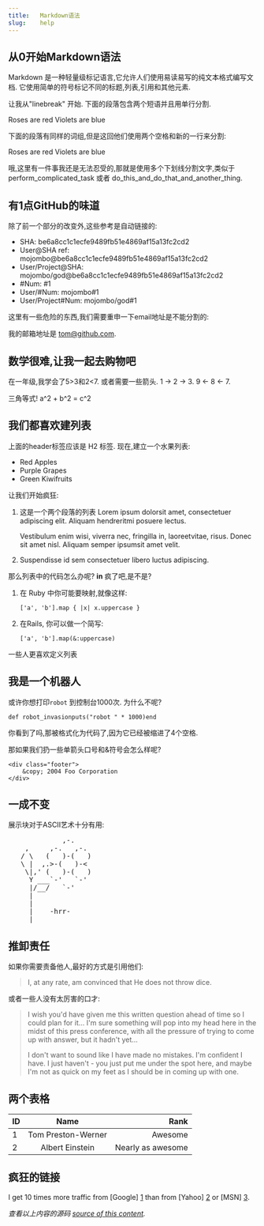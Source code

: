 ```yaml
---
title:   Markdown语法
slug:    help
---
```


## 从0开始Markdown语法

Markdown 是一种轻量级标记语言,它允许人们使用易读易写的纯文本格式编写文档. 它使用简单的符号标记不同的标题,列表,引用和其他元素.

让我从"linebreak" 开始. 下面的段落包含两个短语并且用单行分割.

Roses are red
Violets are blue

下面的段落有同样的词组,但是这回他们使用两个空格和新的一行来分割:

Roses are red
Violets are blue

哦,这里有一件事我还是无法忍受的,那就是使用多个下划线分割文字,类似于perform_complicated_task 或者
do_this_and_do_that_and_another_thing.

## 有1点GitHub的味道

除了前一个部分的改变外,这些参考是自动链接的:

- SHA: be6a8cc1c1ecfe9489fb51e4869af15a13fc2cd2
- User@SHA ref: mojombo@be6a8cc1c1ecfe9489fb51e4869af15a13fc2cd2
- User/Project@SHA: mojombo/god@be6a8cc1c1ecfe9489fb51e4869af15a13fc2cd2
- \#Num: #1
- User/#Num: mojombo#1
- User/Project#Num: mojombo/god#1

这里有一些危险的东西,我们需要重申一下email地址是不能分割的:

我的邮箱地址是 tom@github.com.

## 数学很难,让我一起去购物吧

在一年级,我学会了5>3和2<7. 或者需要一些箭头. 1 -> 2 -> 3. 9 <- 8 <- 7.

三角等式! a^2 + b^2 = c^2

## 我们都喜欢建列表

上面的header标签应该是 H2 标签. 现在,建立一个水果列表:

- Red Apples
- Purple Grapes
- Green Kiwifruits

让我们开始疯狂:

1. 这是一个两个段落的列表 Lorem ipsum dolorsit amet, consectetuer adipiscing elit. Aliquam hendreritmi posuere lectus.

   Vestibulum enim wisi, viverra nec, fringilla in, laoreetvitae, risus. Donec sit amet nisl. Aliquam semper ipsumsit
   amet velit.

2. Suspendisse id sem consectetuer libero luctus adipiscing.

那么列表中的代码怎么办呢? **in** 疯了吧,是不是?

1. 在 Ruby 中你可能要映射,就像这样:

       ['a', 'b'].map { |x| x.uppercase }

2. 在Rails, 你可以做一个简写:

       ['a', 'b'].map(&:uppercase)

一些人更喜欢定义列表

## 我是一个机器人

或许你想打印`robot` 到控制台1000次. 为什么不呢?

    def robot_invasionputs("robot " * 1000)end

你看到了吗,那被格式化为代码了,因为它已经被缩进了4个空格.

那如果我们扔一些单箭头口号和&符号会怎么样呢?

    <div class="footer">
    	&copy; 2004 Foo Corporation
    </div>

## 一成不变

展示块对于ASCII艺术十分有用:

<pre>
             ,-.
    ,     ,-.   ,-.
   / \   (   )-(   )
   \ |  ,.>-(   )-<
    \|,' (   )-(   )
     Y ___`-'   `-'
     |/__/   `-'
     |
     |
     |    -hrr-
  ___|_____________
</pre>

## 推卸责任

如果你需要责备他人,最好的方式是引用他们:

> I, at any rate, am convinced that He does not throw dice.

或者一些人没有太厉害的口才:

> I wish you'd have given me this written question ahead of time so I
> could plan for it... I'm sure something will pop into my head here in
> the midst of this press conference, with all the pressure of trying to
> come up with answer, but it hadn't yet...
>
> I don't want to sound like
> I have made no mistakes. I'm confident I have. I just haven't - you
> just put me under the spot here, and maybe I'm not as quick on my feet
> as I should be in coming up with one.

## 两个表格

| ID | Name | Rank |
| --- | :---------: | --------: |
| 1 | Tom Preston-Werner | Awesome |
| 2 | Albert Einstein | Nearly as awesome |

## 疯狂的链接

I get 10 times more traffic from [Google] [1] than from
[Yahoo] [2] or [MSN] [3].

[1]: http://google.com/ "Google"

[2]: http://search.yahoo.com/ "Yahoo Search"

[3]: http://search.msn.com/ "MSN Search"

_查看以上内容的源码 [source of this content](http://github.github.com/github-flavored-markdown/sample_content.html)._
